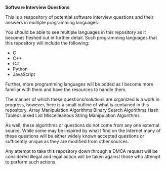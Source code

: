 <strong>Software Interview Questions</strong>

This is a respository of potential software interview questions and their answers in multiple programming languages.

You should be able to see multiple languages in this repository as it becomes fleshed out in further detail. Such programming languages that this repository will include the following:
<ul>
    <li>C</li>
    <li>C++</li>
    <li>C#</li>
    <li>Python</li>
    <li>JavaScript</li>
 </ul>
    
Further, more programming languages will be added as I become more familiar with them and have the resources to handle them.

The manner of which these questions/solutions are organized is a work in progress, however, here is a small outline of what is contained in this repository.
Array Manipulation Algorithms
Binary Search Algorithms
Hash Tables
Linked List
Miscelleanous 
String Manipulation Algorithms

As well, these algorithms or questions do not come from any one external source. While some may be inspired by what I find on the Internet many of these questions will be either widely known accepted questions or sufficently unique as they are modified from other sources.

Any attempt to take this repository down through a DMCA request will be considered illegal and legal action will be taken against those who attempt to perform such actions.
